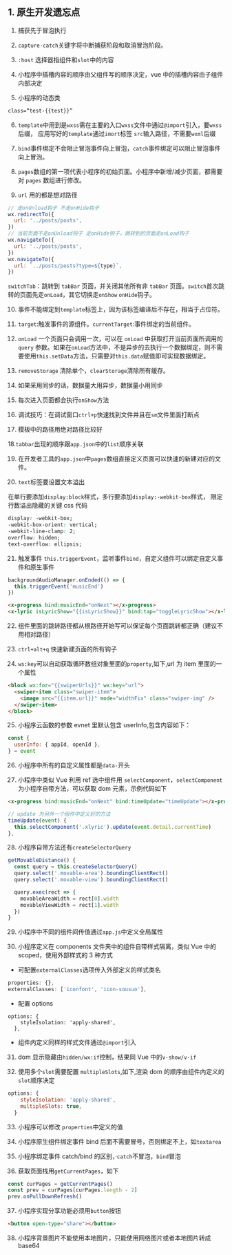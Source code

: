 ## 1. 原生开发遗忘点

1. 捕获先于冒泡执行

2. `capture-catch`关键字将中断捕获阶段和取消冒泡阶段。

3. `:host` 选择器指组件和`slot`中的内容

4. 小程序中插槽内容的顺序由父组件写的顺序决定，vue 中的插槽内容由子组件内部决定

5. 小程序的动态类

```html
class=“test-{{test}}”
```

6. `template`中用到是`wxss`需在主要的入口`wxss`文件中通过`@import`引入，要`wxss`后缀，
   应用写好的`template`通过`imort`标签 `src`输入路径，不需要`wxml`后缀

7. `bind`事件绑定不会阻止冒泡事件向上冒泡，`catch`事件绑定可以阻止冒泡事件向上冒泡。

8. `pages`数组的第一项代表小程序的初始页面。小程序中新增/减少页面，都需要对 `pages` 数组进行修改。

9. `url` 用的都是想对路径

```js
// 走onUnload钩子 不走onHide钩子
wx.redirectTo({
  url: '../posts/posts',
})
// 当前页面不走onUnload钩子 走onHide钩子，跳转到的页面走onLoad钩子
wx.navigateTo({
  url: '../posts/posts',
})
wx.navigateTo({
  url: `../posts/posts?type=${type}`,
})
```

`switchTab`：跳转到 `tabBar` 页面，并关闭其他所有非 `tabBar` 页面。`switch`首次跳转的页面先走`onLoad`，其它切换走`onShow` `onHide`钩子。

10. 事件不能绑定到`template`标签上，因为该标签编译后不存在，相当于占位符。

11. `target`:触发事件的源组件。`currentTarget`:事件绑定的当前组件。

12. `onLoad` 一个页面只会调用一次，可以在 `onLoad` 中获取打开当前页面所调用的 `query` 参数。如果在`onLoad`方法中，不是异步的去执行一个数据绑定，则不需要使用`this.setData`方法，只需要对`this.data`赋值即可实现数据绑定。

13. `removeStorage` 清除单个，`clearStorage`清除所有缓存。

14. 如果采用同步的话，数据量大用异步，数据量小用同步

15. 每次进入页面都会执行`onShow`方法

16. 调试技巧：在调试窗口`ctrl+p`快速找到文件并且在`sm`文件里面打断点

17. 模板中的路径用绝对路径比较好

18.`tabbar`出现的顺序跟`app.json`中的`list`顺序关联

19. 在开发者工具的`app.json`中`pages`数组直接定义页面可以快速的新建对应的文件。

20. `text`标签要设置文本溢出

在单行要添加`display:block`样式，多行要添加`display:-webkit-box`样式， 限定行数溢出隐藏的关键 css 代码

```css
display: -webkit-box;
-webkit-box-orient: vertical;
-webkit-line-clamp: 2;
overflow: hidden;
text-overflow: ellipsis;
```

21. 触发事件 `this.triggerEvent`，监听事件`bind`，自定义组件可以绑定自定义事件和原生事件

```js
backgroundAudioManager.onEnded(() => {
  this.triggerEvent('musicEnd')
})
```

```html
<x-progress bind:musicEnd="onNext"></x-progress>
<x-lyric isLyricShow="{{isLyricShow}}" bind:tap="toggleLyricShow"></x-lyric>
```

22. 组件里面的跳转路径都从根路径开始写可以保证每个页面跳转都正确（建议不用相对路径）

23. `ctrl+alt+q` 快速新建页面的所有钩子

24) `ws:key`可以自动获取循环数组对象里面的`property`,如下,url 为 item 里面的一个属性

```html
<block wx:for="{{swiperUrls}}" wx:key="url">
  <swiper-item class="swiper-item">
    <image src="{{item.url}}" mode="widthFix" class="swiper-img" />
  </swiper-item>
</block>
```

25. 小程序云函数的参数 evnet 里默认包含 userInfo,包含内容如下：

```js
const {
  userInfo: { appId, openId },
} = event
```

26. 小程序中所有的自定义属性都是`data-`开头

27. 小程序中类似 Vue 利用 ref 选中组件用 `selectComponent`，`selectComponent`为小程序自带方法，可以获取 dom 元素，示例代码如下

```html
<x-progress bind:musicEnd="onNext" bind:timeUpdate="timeUpdate"></x-progress>
```

```js
// update 为另外一个组件中定义好的方法
timeUpdate(event) {
  this.selectComponent('.xlyric').update(event.detail.currentTime)
},
```

28. 小程序自带方法还有`createSelectorQuery`

```js
getMovableDistance() {
  const query = this.createSelectorQuery()
  query.select('.movable-area').boundingClientRect()
  query.select('.movable-view').boundingClientRect()

  query.exec(rect => {
    movableAreaWidth = rect[0].width
    movableViewWidth = rect[1].width
  })
}
```

29. 小程序中不同的组件间传值通过`app.js`中定义全局属性

30. 小程序定义在 components 文件夹中的组件自带样式隔离，类似 Vue 中的 scoped，使用外部样式的 3 种方式

- 可配置`externalClasses`选项传入外部定义的样式类名

```js
properties: {},
externalClasses: ['iconfont', 'icon-sousuo'],
```

- 配置 options

```jsproperties: {},
options: {
    styleIsolation: 'apply-shared',
  },
```

- 组件内定义同样的样式文件通过`@import`引入

31. dom 显示隐藏由`hidden/wx:if`控制，结果同 Vue 中的`v-show/v-if`

32. 使用多个`slot`需要配置 `multipleSlots`,如下,渲染 dom 的顺序由组件内定义的`slot`顺序决定

```js
options: {
    styleIsolation: 'apply-shared',
    multipleSlots: true,
  }
```

33. 小程序可以修改 `properties`中定义的值

34. 小程序原生组件绑定事件 bind 后面不需要冒号，否则绑定不上，如`textarea`

35. 小程序绑定事件 catch/bind 的区别，·`catch`不冒泡，`bind`冒泡

36. 获取页面栈用`getCurrentPages`，如下

```js
const curPages = getCurrentPages()
const prev = curPages[curPages.length - 2]
prev.onPullDownRefresh()
```

37. 小程序实现分享功能必须用`button`按钮

```html
<button open-type="share"></button>
```

38. 小程序背景图片不能使用本地图片，只能使用网络图片或者本地图片转成 base64
